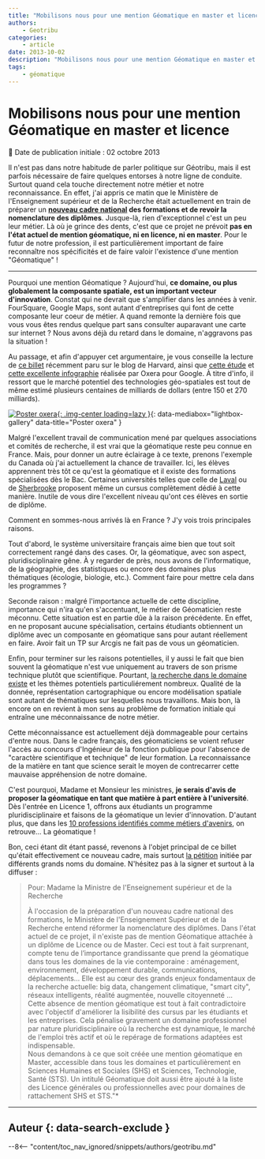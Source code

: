 ```yaml
---
title: "Mobilisons nous pour une mention Géomatique en master et licence"
authors:
    - Geotribu
categories:
    - article
date: 2013-10-02
description: "Mobilisons nous pour une mention Géomatique en master et licence"
tags:
    - géomatique
---
```


# Mobilisons nous pour une mention Géomatique en master et licence

:calendar: Date de publication initiale : 02 octobre 2013

Il n'est pas dans notre habitude de parler politique sur Géotribu, mais il est parfois nécessaire de faire quelques entorses à notre ligne de conduite. Surtout quand cela touche directement notre métier et notre reconnaissance. En effet, j'ai appris ce matin que le Ministère de l'Enseignement supérieur et de la Recherche était actuellement en train de préparer un **[nouveau cadre national](http://www.sauvonsluniversite.com/spip.php?article6280) des formations et de revoir la nomenclature des diplômes**. Jusque-là, rien d'exceptionnel c'est un peu leur métier. Là où je grince des dents, c'est que ce projet ne prévoit **pas en l'état actuel de mention géomatique, ni en licence, ni en master**. Pour le futur de notre profession, il est particulièrement important de faire reconnaître nos spécificités et de faire valoir l'existence d'une mention "Géomatique" !

----

Pourquoi une mention Géomatique ? Aujourd'hui, **ce domaine, ou plus globalement la composante spatiale, est un important vecteur d'innovation**. Constat qui ne devrait que s'amplifier dans les années à venir. FourSquare, Google Maps, sont autant d'entreprises qui font de cette composante leur coeur de métier. A quand remonte la dernière fois que vous vous êtes rendus quelque part sans consulter auparavant une carte sur internet ? Nous avons déjà du retard dans le domaine, n'aggravons pas la situation !

Au passage, et afin d'appuyer cet argumentaire, je vous conseille la lecture de [ce billet](http://blogs.hbr.org/2013/09/teaching-and-learning-visualiz/) récemment paru sur le blog de Harvard, ainsi que [cette étude](http://www.oxera.com/News---Events/News/January-2013/Oxera-quantifies-the-benefits-of-Geo-services-to-g.aspx) et [cette excellente infographie](http://www.oxera.com/Oxera/media/Oxera/images/Oxera-Geo-Services.jpg) réalisée par Oxera pour Google. À titre d'info, il ressort que le marché potentiel des technologies géo-spatiales est tout de même estimé plusieurs centaines de milliards de dollars (entre 150 et 270 milliards).

[![Poster oxera](https://cdn.geotribu.fr/img/articles-blog-rdp/oxera_geoservices_2013.jpg "Poster oxera"){: .img-center loading=lazy }](https://cdn.geotribu.fr/img/articles-blog-rdp/oxera_geoservices_2013.jpg "Poster oxera"){: data-mediabox="lightbox-gallery" data-title="Poster oxera" }

Malgré l'excellent travail de communication mené par quelques associations et comités de recherche, il est vrai que la géomatique reste peu connue en France. Mais, pour donner un autre éclairage à ce texte, prenons l'exemple du Canada où j'ai actuellement la chance de travailler. Ici, les élèves apprennent très tôt ce qu'est la géomatique et il existe des formations spécialisées dès le Bac. Certaines universités telles que celle de [Laval](http://www.scg.ulaval.ca/) ou de [Sherbrooke](http://www.usherbrooke.ca/geomatique/) proposent même un cursus complètement dédié à cette manière. Inutile de vous dire l'excellent niveau qu'ont ces élèves en sortie de diplôme.

Comment en sommes-nous arrivés là en France ? J'y vois trois principales raisons.

Tout d'abord, le système universitaire français aime bien que tout soit correctement rangé dans des cases. Or, la géomatique, avec son aspect, pluridisciplinaire gêne. À y regarder de près, nous avons de l'informatique, de la géographie, des statistiques ou encore des domaines plus thématiques (écologie, biologie, etc.). Comment faire pour mettre cela dans les programmes ?

Seconde raison : malgré l'importance actuelle de cette discipline, importance qui n'ira qu'en s'accentuant, le métier de Géomaticien reste méconnu. Cette situation est en partie dûe à la raison précédente. En effet, en ne proposant aucune spécialisation, certains étudiants obtiennent un diplôme avec un composante en géomatique sans pour autant réellement en faire. Avoir fait un TP sur Arcgis ne fait pas de vous un géomaticien.

Enfin, pour terminer sur les raisons potentielles, il y aussi le fait que bien souvent la géomatique n'est vue uniquement au travers de son prisme technique plutôt que scientifique. Pourtant, [la recherche dans le domaine existe](http://ca.wiley.com/WileyCDA/WileyTitle/productCd-EHEP001475.html) et les thèmes potentiels particuliérement nombreux. Qualité de la donnée, représentation cartographique ou encore modélisation spatiale sont autant de thématiques sur lesquelles nous travaillons. Mais bon, là encore on en revient à mon sens au problème de formation initiale qui entraîne une méconnaissance de notre métier.

Cette méconnaissance est actuellement déjà dommageable pour certains d'entre nous. Dans le cadre français, des géomaticiens se voient refuser l'accès au concours d'Ingénieur de la fonction publique pour l'absence de "caractère scientifique et technique" de leur formation. La reconnaissance de la matière en tant que science serait le moyen de contrecarrer cette mauvaise appréhension de notre domaine.

C'est pourquoi, Madame et Monsieur les ministres, **je serais d'avis de proposer la géomatique en tant que matière à part entière à l'université**. Dès l'entrée en Licence 1, offrons aux étudiants un programme pluridisciplinaire et faisons de la géomatique un levier d'innovation. D'autant plus, que dans les [10 professions identifiés comme métiers d'avenirs](http://www.lejdd.fr/Economie/Dix-professions-pour-l-avenir-629181), on retrouve... La géomatique !

Bon, ceci étant dit étant passé, revenons à l'objet principal de ce billet qu'était effectivement ce nouveau cadre, mais surtout [la pétition](http://www.petitionpublique.fr/PeticaoVer.aspx?pi=P2013N44435) initiée par différents grands noms du domaine. N'hésitez pas à la signer et surtout à la diffuser :

> Pour: Madame la Ministre de l'Enseignement supérieur et de la Recherche
>
> À l'occasion de la préparation d'un nouveau cadre national des formations, le Ministère de l'Enseignement Supérieur et de la Recherche entend réformer la nomenclature des diplômes. Dans l'état actuel de ce projet, il n'existe pas de mention Géomatique attachée à un diplôme de Licence ou de Master. Ceci est tout à fait surprenant, compte tenu de l’importance grandissante que prend la géomatique dans tous les domaines de la vie contemporaine : aménagement, environnement, développement durable, communications, déplacements... Elle est au cœur des grands enjeux fondamentaux de la recherche actuelle: big data, changement climatique, "smart city", réseaux intelligents, réalité augmentée, nouvelle citoyenneté ...  
> Cette absence de mention géomatique est tout à fait contradictoire avec l'objectif d'améliorer la lisibilité des cursus par les étudiants et les entreprises. Cela pénalise gravement un domaine professionnel par nature pluridisciplinaire où la recherche est dynamique, le marché de l'emploi très actif et où le repérage de formations adaptées est indispensable.  
> Nous demandons à ce que soit créée une mention géomatique en Master, accessible dans tous les domaines et particulièrement en Sciences Humaines et Sociales (SHS) et Sciences, Technologie, Santé (STS). Un intitulé Géomatique doit aussi être ajouté à la liste des Licence générales ou professionnelles avec pour domaines de rattachement SHS et STS."*

----

## Auteur {: data-search-exclude }

--8<-- "content/toc_nav_ignored/snippets/authors/geotribu.md"
